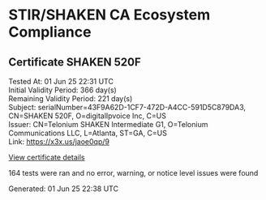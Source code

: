 # STIR/SHAKEN CA Ecosystem Compliance

## Certificate SHAKEN 520F

Tested At: 01 Jun 25 22:31 UTC\
Initial Validity Period: 366 day(s)\
Remaining Validity Period: 221 day(s)\
Subject: serialNumber=43F9A62D-1CF7-472D-A4CC-591D5C879DA3, CN=SHAKEN 520F, O=digitalIpvoice Inc, C=US\
Issuer: CN=Telonium SHAKEN Intermediate G1, O=Telonium Communications LLC, L=Atlanta, ST=GA, C=US\
Link: https://x3x.us/jaoe0qp/9

[View certificate details](https://x509.io/?cert=MIIDJzCCAs2gAwIBAgIQAMrFeVMbIzRTOm8siX3cOjAKBggqhkjOPQQDAjB8MQswCQYDVQQGEwJVUzELMAkGA1UECAwCR0ExEDAOBgNVBAcMB0F0bGFudGExJDAiBgNVBAoMG1RlbG9uaXVtIENvbW11bmljYXRpb25zIExMQzEoMCYGA1UEAwwfVGVsb25pdW0gU0hBS0VOIEludGVybWVkaWF0ZSBHMTAeFw0yNTAxMDgyMDI1MDBaFw0yNjAxMDgyMDI2MDBaMG8xCzAJBgNVBAYTAlVTMRswGQYDVQQKExJkaWdpdGFsSXB2b2ljZSBJbmMxFDASBgNVBAMTC1NIQUtFTiA1MjBGMS0wKwYDVQQFEyQ0M0Y5QTYyRC0xQ0Y3LTQ3MkQtQTRDQy01OTFENUM4NzlEQTMwWTATBgcqhkjOPQIBBggqhkjOPQMBBwNCAAQCMMISbD8j7XuZ2D3CavU5cbrdl1Jv%2FjElFXb0KoH4kOuwNH%2FWlFGDhKB%2Bh2zWqM%2FJM%2Bh%2FU0zRemFPdFmCk61Go4IBPDCCATgwDgYDVR0PAQH%2FBAQDAgeAMAwGA1UdEwEB%2FwQCMAAwHQYDVR0OBBYEFMwDeKgTj6uw%2BsjRcsOfccd%2FTa5pMB8GA1UdIwQYMBaAFKoku%2F8UdUB5LYdv6A1Bd8q7zYiwMBcGA1UdIAQQMA4wDAYKYIZIAYb%2FCQEBBDCBpgYDVR0fBIGeMIGbMIGYoDqgOIY2aHR0cHM6Ly9hdXRoZW50aWNhdGUtYXBpLmljb25lY3Rpdi5jb20vZG93bmxvYWQvdjEvY3JsolqkWDBWMRQwEgYDVQQHEwtCcmlkZ2V3YXRlcjELMAkGA1UECBMCTkoxEzARBgNVBAMTClNUSS1QQSBDUkwxCzAJBgNVBAYTAlVTMQ8wDQYDVQQKEwZTVEktUEEwFgYIKwYBBQUHARoECjAIoAYWBDUyMEYwCgYIKoZIzj0EAwIDSAAwRQIgL7lucgyf%2B5d%2FV4Fpfk67w54QJUyTOBHTQSON1vwTkU4CIQDGNBAtt26M%2FC1dNdVGKmKiOifeAqK1eLyVRtbtcNV64A%3D%3D)

164 tests were ran and no error, warning, or notice level issues were found


Generated: 01 Jun 25 22:38 UTC